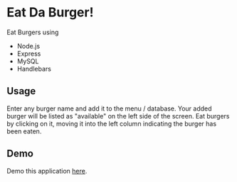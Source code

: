 # Eat Da Burger!
Eat Burgers using 

<ul>
<li>Node.js</li>
<li>Express</li>
<li>MySQL</li>
<li>Handlebars</li>
</ul>



## Usage

Enter any burger name and add it to the menu / database. Your added burger will be listed as "available" on the left side of the screen. Eat burgers by clicking on it, moving it into the left column indicating the burger has been eaten.

## Demo

Demo this application [here]().







